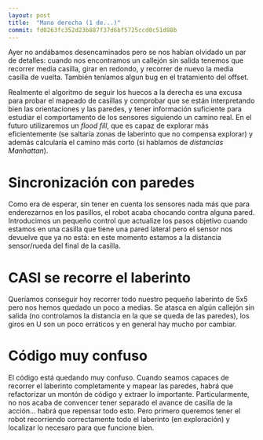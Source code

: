 ```yaml
---
layout: post
title:  "Mano derecha (1 de...)"
commit: fd0263fc352d23b887f37d6bf5725ccd0c51d88b
---
```


Ayer no andábamos desencaminados pero se nos habían olvidado un par de detalles: cuando nos encontramos
un callejón sin salida tenemos que recorrer media casilla, girar en redondo, y recorrer de nuevo la
media casilla de vuelta. También teníamos algun bug en el tratamiento del offset.

Realmente el algoritmo de seguir los huecos a la derecha es una excusa para probar el mapeado de casillas
y comprobar que se están interpretando bien las orientaciones y las paredes, y tener información suficiente
para estudiar el comportamento de los sensores siguiendo un camino real. En el futuro utilizaremos un
_flood fill_, que es capaz de explorar más eficientemente (se saltaría zonas de laberinto que no
compensa explorar) y además calcularía el camino más corto (si hablamos de _distancias Manhattan_).

# Sincronización con paredes

Como era de esperar, sin tener en cuenta los sensores nada más que para enderezarnos en los pasillos,
el robot acaba chocando contra alguna pared. Introducimos un pequeño control que actualize los pasos
objetivo cuando estamos en una casilla que tiene una pared lateral pero el sensor nos devuelve que
ya no está: en este momento estamos a la distancia sensor/rueda del final de la casilla.

# CASI se recorre el laberinto

Queríamos conseguir hoy recorrer todo nuestro pequeño laberinto de 5x5 pero nos hemos quedado un poco a medias.
Se atasca en algún callejón sin salida (no controlamos la distancia en la que se queda de las paredes), 
los giros en U son un poco erráticos y en general hay mucho por cambiar.

# Código muy confuso

El código está quedando muy confuso. Cuando seamos capaces de recorrer el laberinto completamente
y mapear las paredes, habrá que refactorizar un montón de código y extraer lo importante. Particularmente,
no nos acaba de convencer tener separado el avance de casilla de la acción... habrá que repensar todo esto.
Pero primero queremos tener el robot recorriendo correctamente todo el laberinto (en exploración) y localizar
lo necesaro para que funcione bien.
